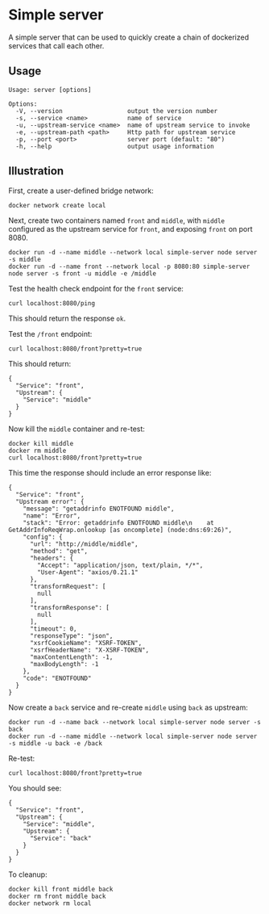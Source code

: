 # Simple server

A simple server that can be used to quickly create a chain of dockerized services that call each other.

## Usage

```
Usage: server [options]

Options:
  -V, --version                  output the version number
  -s, --service <name>           name of service
  -u, --upstream-service <name>  name of upstream service to invoke
  -e, --upstream-path <path>     Http path for upstream service
  -p, --port <port>              server port (default: "80")
  -h, --help                     output usage information
```

## Illustration

First, create a user-defined bridge network:
```
docker network create local
```

Next, create two containers named `front` and `middle`, with `middle` configured as the upstream service for `front`, and exposing `front` on port 8080.
```
docker run -d --name middle --network local simple-server node server -s middle
docker run -d --name front --network local -p 8080:80 simple-server node server -s front -u middle -e /middle
```

Test the health check endpoint for the `front` service:
```
curl localhost:8080/ping
```
This should return the response `ok`.

Test the `/front` endpoint:
```
curl localhost:8080/front?pretty=true
```
This should return:
```
{
  "Service": "front",
  "Upstream": {
    "Service": "middle"
  }
}
```

Now kill the `middle` container and re-test:
```
docker kill middle
docker rm middle
curl localhost:8080/front?pretty=true
```
This time the response should include an error response like:
```
{
  "Service": "front",
  "Upstream error": {
    "message": "getaddrinfo ENOTFOUND middle",
    "name": "Error",
    "stack": "Error: getaddrinfo ENOTFOUND middle\n    at GetAddrInfoReqWrap.onlookup [as oncomplete] (node:dns:69:26)",
    "config": {
      "url": "http://middle/middle",
      "method": "get",
      "headers": {
        "Accept": "application/json, text/plain, */*",
        "User-Agent": "axios/0.21.1"
      },
      "transformRequest": [
        null
      ],
      "transformResponse": [
        null
      ],
      "timeout": 0,
      "responseType": "json",
      "xsrfCookieName": "XSRF-TOKEN",
      "xsrfHeaderName": "X-XSRF-TOKEN",
      "maxContentLength": -1,
      "maxBodyLength": -1
    },
    "code": "ENOTFOUND"
  }
}
```

Now create a `back` service and re-create `middle` using `back` as upstream:
```
docker run -d --name back --network local simple-server node server -s back
docker run -d --name middle --network local simple-server node server -s middle -u back -e /back
```

Re-test:
```
curl localhost:8080/front?pretty=true
```
You should see:
```
{
  "Service": "front",
  "Upstream": {
    "Service": "middle",
    "Upstream": {
      "Service": "back"
    }
  }
}
```

To cleanup:
```
docker kill front middle back
docker rm front middle back
docker network rm local
```